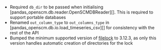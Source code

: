 - Required `db_dir` to be passed when initialising [pandas_openscm.db.reader.OpenSCMDBReader][]. This is required to support portable databases
- Renamed `out_column_type` to `out_columns_type` in [pandas_openscm.db.io.load_timeseries_csv][] for consistency with the rest of the API
- Bumped the minimum supported version of [filelock](https://py-filelock.readthedocs.io/) to 3.12.3, as only this version handles automatic creation of directories for the lock
